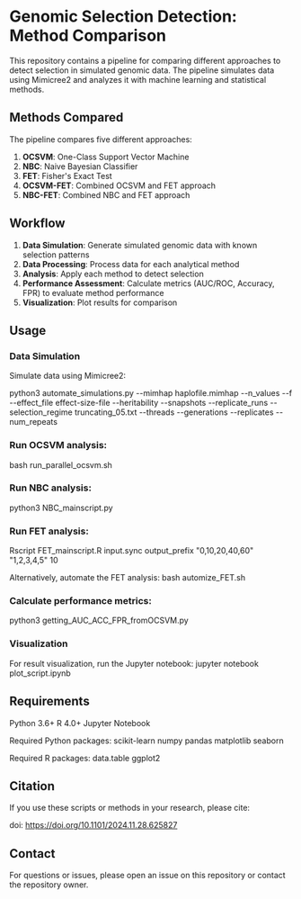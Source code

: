 # Genomic Selection Detection: Method Comparison

This repository contains a pipeline for comparing different approaches to detect selection in simulated genomic data. The pipeline simulates data using Mimicree2 and analyzes it with machine learning and statistical methods.

## Methods Compared

The pipeline compares five different approaches:

1. **OCSVM**: One-Class Support Vector Machine
2. **NBC**: Naive Bayesian Classifier 
3. **FET**: Fisher's Exact Test
4. **OCSVM-FET**: Combined OCSVM and FET approach
5. **NBC-FET**: Combined NBC and FET approach

## Workflow

1. **Data Simulation**: Generate simulated genomic data with known selection patterns
2. **Data Processing**: Process data for each analytical method
3. **Analysis**: Apply each method to detect selection
4. **Performance Assessment**: Calculate metrics (AUC/ROC, Accuracy, FPR) to evaluate method performance
5. **Visualization**: Plot results for comparison

## Usage

### Data Simulation

Simulate data using Mimicree2:

python3 automate_simulations.py --mimhap haplofile.mimhap --n_values  --f  --effect_file effect-size-file --heritability  --snapshots  --replicate_runs  --selection_regime truncating_05.txt --threads  --generations  --replicates  --num_repeats

### Run OCSVM analysis:
bash run_parallel_ocsvm.sh

### Run NBC analysis:
python3 NBC_mainscript.py

### Run FET analysis:
Rscript FET_mainscript.R input.sync output_prefix "0,10,20,40,60" "1,2,3,4,5" 10


Alternatively, automate the FET analysis:
bash automize_FET.sh

### Calculate performance metrics:
python3 getting_AUC_ACC_FPR_fromOCSVM.py

### Visualization
For result visualization, run the Jupyter notebook:
jupyter notebook plot_script.ipynb


## Requirements

Python 3.6+
R 4.0+
Jupyter Notebook

Required Python packages:
  scikit-learn
  numpy
  pandas
  matplotlib
  seaborn


Required R packages:
  data.table
  ggplot2

## Citation

If you use these scripts or methods in your research, please cite:

doi: https://doi.org/10.1101/2024.11.28.625827 


## Contact

For questions or issues, please open an issue on this repository or contact the repository owner.
